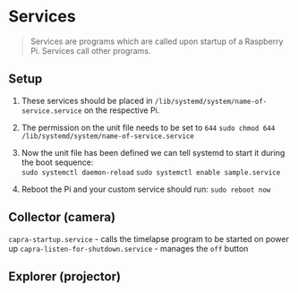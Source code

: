 # Services
> Services are programs which are called upon startup of a Raspberry Pi. Services call other programs.

## Setup 
1. These services should be placed in `/lib/systemd/system/name-of-service.service` on the respective Pi.

2. The permission on the unit file needs to be set to `644`
`sudo chmod 644 /lib/systemd/system/name-of-service.service`

3. Now the unit file has been defined we can tell systemd to start it during the boot sequence: <br>
`sudo systemctl daemon-reload`
`sudo systemctl enable sample.service`

4. Reboot the Pi and your custom service should run:
`sudo reboot now`


## Collector (camera)
`capra-startup.service` - calls the timelapse program to be started on power up
`capra-listen-for-shutdown.service` - manages the `off` button

## Explorer (projector)
